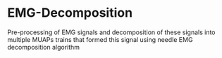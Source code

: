 # EMG-Decomposition
Pre-processing of EMG signals and decomposition of these signals into multiple MUAPs trains that formed this signal using needle EMG decomposition algorithm
